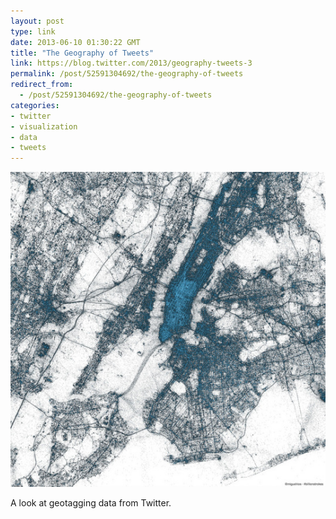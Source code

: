 ```yaml
---
layout: post
type: link
date: 2013-06-10 01:30:22 GMT
title: "The Geography of Tweets"
link: https://blog.twitter.com/2013/geography-tweets-3
permalink: /post/52591304692/the-geography-of-tweets
redirect_from: 
  - /post/52591304692/the-geography-of-tweets
categories:
- twitter
- visualization
- data
- tweets
---
```

![](/assets/images/tumblr_inline_pk1ijxb2ZK1qaf504_540.jpg)

A look at geotagging data from Twitter.
